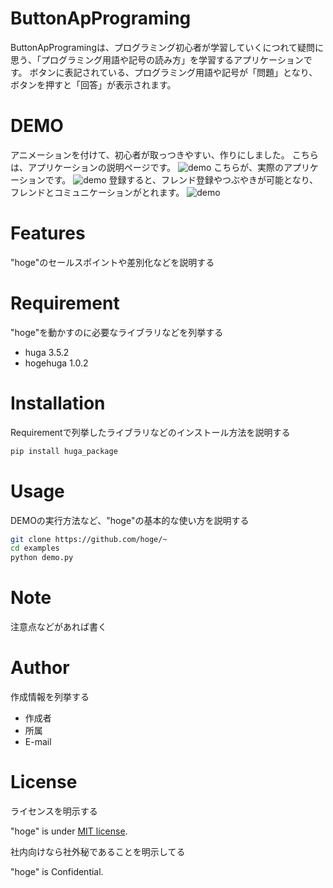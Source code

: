 # ButtonApPrograming
 
ButtonApProgramingは、プログラミング初心者が学習していくにつれて疑問に思う、「プログラミング用語や記号の読み方」を学習するアプリケーションです。
ボタンに表記されている、プログラミング用語や記号が「問題」となり、ボタンを押すと「回答」が表示されます。
 
# DEMO
 アニメーションを付けて、初心者が取っつきやすい、作りにしました。
 こちらは、アプリケーションの説明ページです。
![demo](https://i.gyazo.com/6ee992c4c2302d73b892662dba39b45e/raw)
こちらが、実際のアプリケーションです。
![demo](https://i.gyazo.com/1f9eff0277ca847625b7515ccbc5dd82/raw)
登録すると、フレンド登録やつぶやきが可能となり、フレンドとコミュニケーションがとれます。
![demo](https://i.gyazo.com/316f313465f3336d42bf0b981d5b3783/raw)
 
# Features
 
"hoge"のセールスポイントや差別化などを説明する
 
# Requirement
 
"hoge"を動かすのに必要なライブラリなどを列挙する
 
* huga 3.5.2
* hogehuga 1.0.2
 
# Installation
 
Requirementで列挙したライブラリなどのインストール方法を説明する
 
```bash
pip install huga_package
```
 
# Usage
 
DEMOの実行方法など、"hoge"の基本的な使い方を説明する
 
```bash
git clone https://github.com/hoge/~
cd examples
python demo.py
```
 
# Note
 
注意点などがあれば書く
 
# Author
 
作成情報を列挙する
 
* 作成者
* 所属
* E-mail
 
# License
ライセンスを明示する
 
"hoge" is under [MIT license](https://en.wikipedia.org/wiki/MIT_License).
 
社内向けなら社外秘であることを明示してる
 
"hoge" is Confidential.
